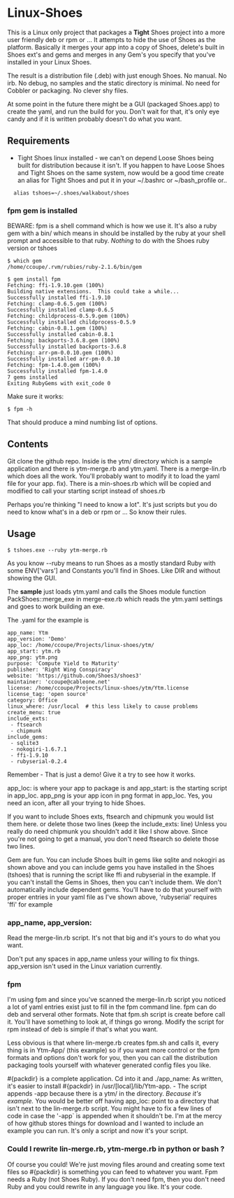 # Linux-Shoes 

This is a Linux only project that packages a **Tight** Shoes project into a more 
user friendly deb or rpm or ... It attempts to hide the use of Shoes as
the platform. Basically it merges your app into a copy of Shoes, delete's
built in Shoes ext's and gems and merges in any Gem's you specify that you've
installed in your Linux Shoes.

The result is a distribution file (.deb)  with just enough Shoes. No manual. No irb. No debug, no
samples and the static directory is minimal. No need for Cobbler or packaging. 
No clever shy files. 

At some point in the future there might be a GUI (packaged Shoes.app) to create the yaml,
and run the build for you. Don't wait for that, it's only eye candy and if it is written
probably doesn't do what you want. 

## Requirements 

* Tight Shoes linux installed - we can't on depend Loose Shoes being built for distribution
  because it isn't.  If you happen to have Loose Shoes and Tight Shoes on the same system, now would
  be a good time create an alias for Tight Shoes and put it in your ~/.bashrc or ~/bash_profile or..
  
```
  alias tshoes=~/.shoes/walkabout/shoes
```

### fpm gem is installed

BEWARE: fpm is a shell command which is how we use it. 
It's also a ruby gem with a bin/ which means in should be installed
by the ruby at your shell prompt and accessible to that ruby. *Nothing* 
to do with the Shoes ruby version or tshoes

```
$ which gem
/home/ccoupe/.rvm/rubies/ruby-2.1.6/bin/gem

$ gem install fpm
Fetching: ffi-1.9.10.gem (100%)
Building native extensions.  This could take a while...
Successfully installed ffi-1.9.10
Fetching: clamp-0.6.5.gem (100%)
Successfully installed clamp-0.6.5
Fetching: childprocess-0.5.9.gem (100%)
Successfully installed childprocess-0.5.9
Fetching: cabin-0.8.1.gem (100%)
Successfully installed cabin-0.8.1
Fetching: backports-3.6.8.gem (100%)
Successfully installed backports-3.6.8
Fetching: arr-pm-0.0.10.gem (100%)
Successfully installed arr-pm-0.0.10
Fetching: fpm-1.4.0.gem (100%)
Successfully installed fpm-1.4.0
7 gems installed
Exiting RubyGems with exit_code 0
```

Make sure it works:
```
$ fpm -h
```

That should produce a mind numbing list of options. 

## Contents 

Git clone the github repo.
Inside is the ytm/ directory which is a sample application and there is ytm-merge.rb 
and ytm.yaml. There is a merge-lin.rb which does all the work. You'll probably
want to modify it to load the yaml file for your app. 
fix). There is a min-shoes.rb which will be copied and modified to call your starting script
instead of shoes.rb

Perhaps you're thinking "I need to know a lot". It's just scripts but you do
need to know what's in a deb or rpm or ... So know their rules.


## Usage 

`$ tshoes.exe --ruby ytm-merge.rb`

As you know --ruby means to run Shoes as a mostly standard Ruby with some
ENV['vars'] and Constants you'll find in Shoes. Like DIR and without showing the GUI.

The **sample** just loads ytm.yaml and calls the Shoes module function
PackShoes::merge_exe in merge-exe.rb which reads the ytm.yaml settings and goes
to work building an exe. 

The .yaml for the example is 

```
app_name: Ytm
app_version: 'Demo'
app_loc: /home/ccoupe/Projects/linux-shoes/ytm/
app_start: ytm.rb
app_png: ytm.png
purpose: 'Compute Yield to Maturity'
publisher: 'Right Wing Conspiracy'
website: 'https://github.com/Shoes3/shoes3'
maintainer: 'ccoupe@cableone.net'
license: /home/ccoupe/Projects/linux-shoes/ytm/Ytm.license
license_tag: 'open source'
category: Office
linux_where: /usr/local  # this less likely to cause problems
create_menu: true
include_exts:
 - ftsearch
 - chipmunk
include_gems:
 - sqlite3
 - nokogiri-1.6.7.1
 - ffi-1.9.10
 - rubyserial-0.2.4

```

Remember - That is just a demo!  Give it a try to see how it works. 
 
 app_loc: is where your app to package is and app_start: is the starting script
 in app_loc. app_png is your app icon in png format in app_loc. Yes, you need an icon,
 after all your trying to hide Shoes.

 If you want to include Shoes exts, ftsearch and chipmunk you would list them here.
 or delete those two lines (keep the include_exts: line)
 Unless you really do need chipmunk you shouldn't add it like I show above. Since you're not
 going to get a manual, you don't need ftsearch so delete those two lines.
 
 Gem are fun. You can include Shoes built in gems like sqlite and nokogiri as shown above
 and you can include gems you have installed in the Shoes (tshoes) that is running the script
 like ffi and rubyserial in the example. If you can't install the Gems in Shoes, then you can't include them.
 We don't automatically include dependent gems. You'll have to do that yourself with
 proper entries in your yaml file as I've shown above, 'rubyserial' requires 'ffi' for example
 
### app_name, app_version:

Read the merge-lin.rb script. It's not that big and it's yours to do what
you want.

Don't put any spaces in app_name unless your willing to fix things.
app_version isn't used in the Linux variation currently.

### fpm

I'm using fpm and since you've scanned the merge-lin.rb script you noticed
a lot of yaml entries exist just to fill in the fpm command line. fpm can do deb and
serveral other formats. Note that fpm.sh script is create before call it. You'll have 
something to look at, if things go wrong. Modify the script for rpm instead of deb is simple if 
that's what you want. 

Less obvious is that where lin-merge.rb creates fpm.sh and calls it, every thing is in Ytm-App/
(this example) so if you want more control or the fpm formats and options don't work for you, then you
can call the distribution packaging tools yourself with whatever generated config files you
like. 

 #{packdir} is a complete application. Cd into it and ./app_name:  As written, it's easier
to install #{packdir} in /usr/[local]/lib/Ytm-app. - The script appends -app because there is a ytm/
in the directory. *Because it's example.* You would be better off having  app_loc: point to a directory
that isn't next to the lin-merge.rb script.  You might have to fix a few lines of code in case the '-app`
is appended when it shouldn't be. I'm at the mercy of how github stores things for download and I wanted
to include an example you can run.  It's only a script and now it's your script.


### Could I rewrite lin-merge.rb, ytm-merge.rb in python or bash ?

Of course you could! We're just moving files around and creating some text files
so #{packdir} is something you can feed to whatever you want. Fpm needs a
Ruby (not Shoes Ruby). If you don't need fpm, then you don't need Ruby and you could rewrite
in any language you like. It's your code.


